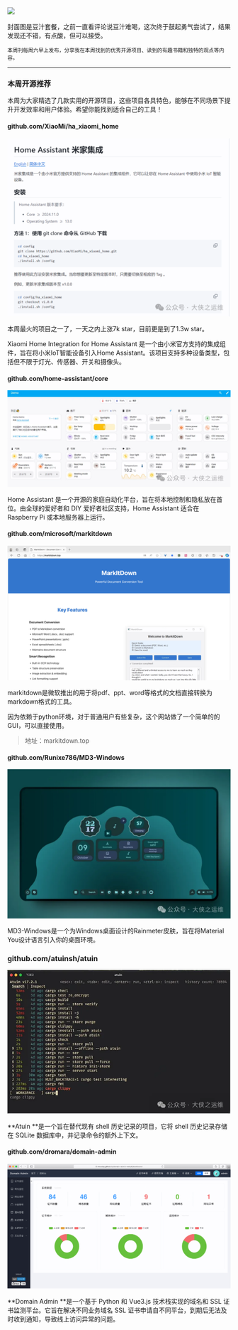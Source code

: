 <img src="/assets/10/10-01.png" width="400" />

封面图是豆汁套餐，之前一直看评论说豆汁难喝，这次终于鼓起勇气尝试了，结果发现还不错，有点酸，但可以接受。

<small>本周刊每周六早上发布，分享我在本周找到的优秀开源项目、读到的有趣书籍和独特的观点等内容。</small>

---

### 本周开源推荐

本周为大家精选了几款实用的开源项目，这些项目各具特色，能够在不同场景下提升开发效率和用户体验。希望你能找到适合自己的工具！

#### github.com/XiaoMi/ha_xiaomi_home

![](../../../public/assets/10/241219-ha_xiaomi_home.png)

本周最火的项目之一了，一天之内上涨7k star，目前更是到了1.3w star。

Xiaomi Home Integration for Home Assistant 是一个由小米官方支持的集成组件，旨在将小米IoT智能设备引入Home Assistant。该项目支持多种设备类型，包括但不限于灯光、传感器、开关和摄像头。

#### github.com/home-assistant/core

![](../../../public/assets/10/241220-home-assistant.png)


Home Assistant 是一个开源的家庭自动化平台，旨在将本地控制和隐私放在首位。由全球的爱好者和 DIY 爱好者社区支持，Home Assistant 适合在 Raspberry Pi 或本地服务器上运行。


#### github.com/microsoft/markitdown

![](../../../public/assets/10/241222-markitdown.png)

markitdown是微软推出的用于将pdf、ppt、word等格式的文档直接转换为markdown格式的工具。

因为依赖于python环境，对于普通用户有些复杂，这个网站做了一个简单的的GUI，可以直接使用。

> 地址：markitdown.top

#### github.com/Runixe786/MD3-Windows

![](../../../public/assets/10/241218-MD3-Windows.png)

MD3-Windows是一个为Windows桌面设计的Rainmeter皮肤，旨在将Material You设计语言引入你的桌面环境。

### github.com/atuinsh/atuin

![](../../../public/assets/10/241217-atuin.png)

**Atuin **是一个旨在替代现有 shell 历史记录的项目，它将 shell 历史记录存储在 SQLite 数据库中，并记录命令的额外上下文。

#### github.com/dromara/domain-admin

![](../../../public/assets/09/241215-domain.png)

**Domain Admin **是一个基于 Python 和 Vue3.js 技术栈实现的域名和 SSL 证书监测平台。它旨在解决不同业务域名 SSL 证书申请自不同平台，到期后无法及时收到通知，导致线上访问异常的问题。
 